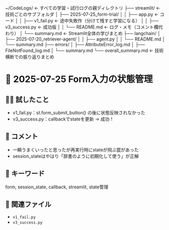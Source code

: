 ~/CodeLogs/                    ← すべての学習・試行ログの親ディレクトリ
├── streamlit/                ← 技術ごとのサブフォルダ
│   ├── 2025-07-25_form-trial/
│   │   ├── app.py            ← コード
│   │   ├── v1_fail.py        ← 途中失敗作（分けて残すと学習になる）
│   │   ├── v3_success.py     ← 成功版
│   │   └── README.md         ← ログ・メモ（コメント欄代わり）
│   └── summary.md            ← Streamlit全体の学びまとめ
├── langchain/
│   ├── 2025-07-20_retriever-agent/
│   │   ├── agent.py
│   │   └── README.md
│   └── summary.md
├── errors/
│   ├── AttributeError_log.md
│   ├── FileNotFound_log.md
│   └── summary.md
└── overall_summary.md        ← 技術横断での振り返りまとめ


# 📝 2025-07-25 Form入力の状態管理

## 👩‍💻 試したこと
- v1_fail.py：st.form_submit_button() の後に状態反映されなかった
- v3_success.py：callbackでstateを更新 → 成功！

## 💬 コメント
- 一瞬うまくいったと思ったが再実行時にstateが飛ぶ罠があった
- session_stateはやはり「辞書のように初期化して使う」が正解

## 🔎 キーワード
form, session_state, callback, streamlit, state管理

## 📁 関連ファイル
- `v1_fail.py`
- `v3_success.py`
